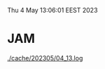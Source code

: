 Thu  4 May 13:06:01 EEST 2023
# JAM
<a href='./cache/202305/04_13.log'>./cache/202305/04_13.log</a>
